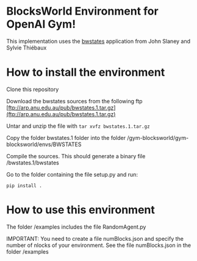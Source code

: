 # BlocksWorld Environment for OpenAI Gym!

This implementation uses the [bwstates](http://users.cecs.anu.edu.au/~jks/bwstates.html) application from John Slaney and Sylvie Thiébaux 

# How to install the environment

Clone this repository

Download the bwstates sources from the following ftp [ftp://arp.anu.edu.au/pub/bwstates.1.tar.gz](ftp://arp.anu.edu.au/pub/bwstates.1.tar.gz)

Untar and unzip the file with
`tar xvfz bwstates.1.tar.gz`

Copy the folder bwstates.1 folder into the folder /gym-blocksworld/gym-blocksworld/envs/BWSTATES

Compile the sources. This should generate a binary file /bwstates.1/bwstates

Go to the folder containing the file setup.py and run: 

`pip install .`

# How to use this environment

The folder /examples includes the file RandomAgent.py 

IMPORTANT: You need to create a file numBlocks.json and specify the number of nlocks of your environment. See the file numBlocks.json in the folder /examples
